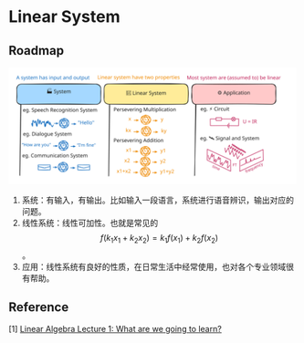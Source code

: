 # Linear System

## Roadmap

<img src="../../../.gitbook/assets/la-ls.excalidraw.svg" alt="从系统到线性系统" class="gitbook-drawing">

1. 系统：有输入，有输出。比如输入一段语言，系统进行语音辨识，输出对应的问题。
2. 线性系统：线性可加性。也就是常见的$$f(k_1x_1+k_2x_2) = k_1f(x_1)+k_2f(x_2)$$。
3. 应用：线性系统有良好的性质，在日常生活中经常使用，也对各个专业领域很有帮助。

## Reference

\[1] [Linear Algebra Lecture 1: What are we going to learn?](https://www.youtube.com/watch?v=uUrt8xgdMbs\&list=PLJV\_el3uVTsNmr39gwbyV-0KjULUsN7fW)
